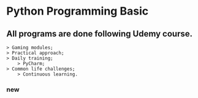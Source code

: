 # Python Programming Basiс

## All programs are done following Udemy course.
	> Gaming modules;
	> Practical approach;
	> Daily training;
        > PyCharm;
	> Common life challenges;
        > Continuous learning.	






















### new
